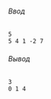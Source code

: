 ###### Ввод #######
```commandline
5
5 4 1 -2 7
```

###### Вывод ######
```commandline
3
0 1 4
```
